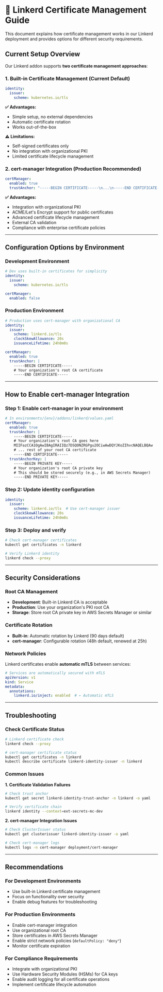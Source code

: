 # 🔐 Linkerd Certificate Management Guide

This document explains how certificate management works in our Linkerd deployment and provides options for different security requirements.

## Current Setup Overview

Our Linkerd addon supports **two certificate management approaches**:

### 1. **Built-in Certificate Management** (Current Default)
```yaml
identity:
  issuer:
    scheme: kubernetes.io/tls
```

**✅ Advantages:**
- Simple setup, no external dependencies
- Automatic certificate rotation
- Works out-of-the-box

**⚠️ Limitations:**
- Self-signed certificates only
- No integration with organizational PKI
- Limited certificate lifecycle management

### 2. **cert-manager Integration** (Production Recommended)
```yaml
certManager:
  enabled: true
  trustAnchor: "-----BEGIN CERTIFICATE-----\n...\n-----END CERTIFICATE-----"
```

**✅ Advantages:**
- Integration with organizational PKI
- ACME/Let's Encrypt support for public certificates
- Advanced certificate lifecycle management
- External CA validation
- Compliance with enterprise certificate policies

---

## Configuration Options by Environment

### **Development Environment**
```yaml
# Dev uses built-in certificates for simplicity
identity:
  issuer:
    scheme: kubernetes.io/tls

certManager:
  enabled: false
```

### **Production Environment**
```yaml
# Production uses cert-manager with organizational CA
identity:
  issuer:
    scheme: linkerd.io/tls
    clockSkewAllowance: 20s
    issuanceLifetime: 24h0m0s

certManager:
  enabled: true
  trustAnchor: |
    -----BEGIN CERTIFICATE-----
    # Your organization's root CA certificate
    -----END CERTIFICATE-----
```

---

## How to Enable cert-manager Integration

### Step 1: Enable cert-manager in your environment
```yaml
# In environments/{env}/addons/linkerd/values.yaml
certManager:
  enabled: true
  trustAnchor: |
    -----BEGIN CERTIFICATE-----
    # Your organization's root CA goes here
    MIIFazCCA1OgAwIBAgIRAIIQz7DSQONZRGPgu2OCiwAwDQYJKoZIhvcNAQELBQAw
    # ... rest of your root CA certificate
    -----END CERTIFICATE-----
  trustAnchorKey: |
    -----BEGIN PRIVATE KEY-----
    # Your organization's root CA private key
    # This should be stored securely (e.g., in AWS Secrets Manager)
    -----END PRIVATE KEY-----
```

### Step 2: Update identity configuration
```yaml
identity:
  issuer:
    scheme: linkerd.io/tls  # Use cert-manager issuer
    clockSkewAllowance: 20s
    issuanceLifetime: 24h0m0s
```

### Step 3: Deploy and verify
```bash
# Check cert-manager certificates
kubectl get certificates -n linkerd

# Verify Linkerd identity
linkerd check --proxy
```

---

## Security Considerations

### **Root CA Management**
- **Development**: Built-in Linkerd CA is acceptable
- **Production**: Use your organization's PKI root CA
- **Storage**: Store root CA private key in AWS Secrets Manager or similar

### **Certificate Rotation**
- **Built-in**: Automatic rotation by Linkerd (90 days default)
- **cert-manager**: Configurable rotation (48h default, renewed at 25h)

### **Network Policies**
Linkerd certificates enable **automatic mTLS** between services:
```yaml
# Services are automatically secured with mTLS
apiVersion: v1
kind: Service
metadata:
  annotations:
    linkerd.io/inject: enabled  # ← Automatic mTLS
```

---

## Troubleshooting

### Check Certificate Status
```bash
# Linkerd certificate check
linkerd check --proxy

# cert-manager certificate status
kubectl get certificates -n linkerd
kubectl describe certificate linkerd-identity-issuer -n linkerd
```

### Common Issues

**1. Certificate Validation Failures**
```bash
# Check trust anchor
kubectl get secret linkerd-identity-trust-anchor -n linkerd -o yaml

# Verify certificate chain
linkerd identity --context=ext-secrets-mc-dev
```

**2. cert-manager Integration Issues**
```bash
# Check ClusterIssuer status
kubectl get clusterissuer linkerd-identity-issuer -o yaml

# Check cert-manager logs
kubectl logs -n cert-manager deployment/cert-manager
```

---

## Recommendations

### **For Development Environments**
- Use built-in Linkerd certificate management
- Focus on functionality over security
- Enable debug features for troubleshooting

### **For Production Environments**
- Enable cert-manager integration
- Use organizational root CA
- Store certificates in AWS Secrets Manager
- Enable strict network policies (`defaultPolicy: "deny"`)
- Monitor certificate expiration

### **For Compliance Requirements**
- Integrate with organizational PKI
- Use Hardware Security Modules (HSMs) for CA keys
- Enable audit logging for all certificate operations
- Implement certificate lifecycle automation

